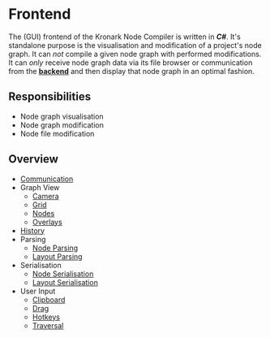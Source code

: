 # Frontend

The (GUI) frontend of the Kronark Node Compiler is written in ***C#***. It's standalone purpose is the visualisation and modification of a project's node graph. It can *not* compile a given node graph with performed modifications. It can *only* receive node graph data via its file browser or communication from the [**backend**](../backend/backend.md) and then display that node graph in an optimal fashion.

## Responsibilities

- Node graph visualisation
- Node graph modification
- Node file modification

## Overview

- [Communication](./communication/communication.md)
- Graph View
    - [Camera](./camera/camera.md)
    - [Grid](./grid/grid.md)
    - [Nodes](./nodes/node.md)
    - [Overlays](./overlays/overlays.md)
- [History](./history/history.md)
- Parsing
    - [Node Parsing](./node_file_format/parsing/node_parsing.md)
    - [Layout Parsing](./layout_file_format/parsing/layout_parsing.md)
- Serialisation
    - [Node Serialisation](./node_file_format/serialisation/node_serialisation.md)
    - [Layout Serialisation](./layout_file_format/serialisation/layout_serialisation.md)
- User Input
    - [Clipboard](./clipboard/clipboard.md)
    - [Drag](./drag/drag.md)
    - [Hotkeys](./hotkeys/hotkeys.md)
    - [Traversal](./traversal/traversal.md)
